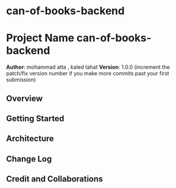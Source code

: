 # can-of-books-backend

# Project Name can-of-books-backend

**Author**: mohammad atta , kaled tahat
**Version**: 1.0.0 (increment the patch/fix version number if you make more commits past your first submission)

## Overview

<!-- Provide a high level overview of what this application is and why you are building it, beyond the fact that it's an assignment for this class. (i.e. What's your problem domain?) -->

## Getting Started

<!-- What are the steps that a user must take in order to build this app on their own machine and get it running? -->

## Architecture

<!-- Provide a detailed description of the application design. What technologies (languages, libraries, etc) you're using, and any other relevant design information. -->

## Change Log

<!-- Use this area to document the iterative changes made to your application as each feature is successfully implemented. Use time stamps. Here's an example:

01-01-2001 4:59pm - Application now has a fully-functional express server, with a GET route for the location resource. -->

## Credit and Collaborations

<!-- Give credit (and a link) to other people or resources that helped you build this application. -->

<!-- lab 12 -->

<!-- Name of feature: lab 12 1and 2

Estimate of time needed to complete: _2 hour____

Start time: __1:30___

Finish time: __9___

Actual time needed to complete: _____ -->

<!-- lab 13 -->

<!-- Name of feature: lab 13 1and 2

Estimate of time needed to complete: _3 hour____

Start time: __2:10___

Finish time: __8:30___

Actual time needed to complete: __5:20 hour___ -->
